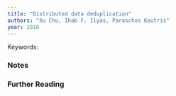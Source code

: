 ```yaml
---
title: "Distributed data deduplication"
authors: "Xu Chu, Ihab F. Ilyas, Paraschos Koutris"
year: 2016
---
```


Keywords: 

### Notes

### Further Reading